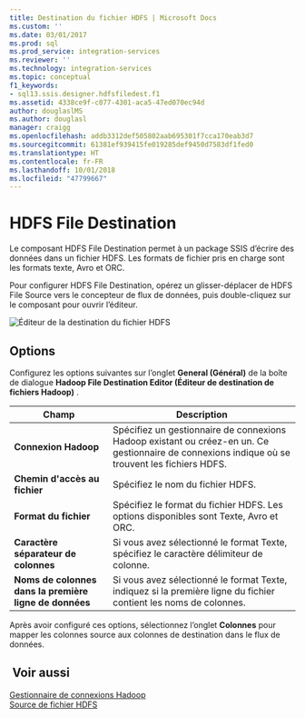 ```yaml
---
title: Destination du fichier HDFS | Microsoft Docs
ms.custom: ''
ms.date: 03/01/2017
ms.prod: sql
ms.prod_service: integration-services
ms.reviewer: ''
ms.technology: integration-services
ms.topic: conceptual
f1_keywords:
- sql13.ssis.designer.hdfsfiledest.f1
ms.assetid: 4338ce9f-c077-4301-aca5-47ed070ec94d
author: douglaslMS
ms.author: douglasl
manager: craigg
ms.openlocfilehash: addb3312def505802aab695301f7cca170eab3d7
ms.sourcegitcommit: 61381ef939415fe019285def9450d7583df1fed0
ms.translationtype: HT
ms.contentlocale: fr-FR
ms.lasthandoff: 10/01/2018
ms.locfileid: "47799667"
---
```

# <a name="hdfs-file-destination"></a>HDFS File Destination
  Le composant HDFS File Destination permet à un package SSIS d’écrire des données dans un fichier HDFS. Les formats de fichier pris en charge sont les formats texte, Avro et ORC.  
  
 Pour configurer HDFS File Destination, opérez un glisser-déplacer de HDFS File Source vers le concepteur de flux de données, puis double-cliquez sur le composant pour ouvrir l’éditeur.  
  
 ![Éditeur de la destination du fichier HDFS](../../integration-services/data-flow/media/hdfs-file-dest.png "Éditeur de la destination du fichier HDFS")  
  
## <a name="options"></a>Options  
 Configurez les options suivantes sur l’onglet **General (Général)** de la boîte de dialogue **Hadoop File Destination Editor (Éditeur de destination de fichiers Hadoop)** .  
  
|Champ|Description|  
|-----------|-----------------|  
|**Connexion Hadoop**|Spécifiez un gestionnaire de connexions Hadoop existant ou créez-en un. Ce gestionnaire de connexions indique où se trouvent les fichiers HDFS.|  
|**Chemin d'accès au fichier**|Spécifiez le nom du fichier HDFS.|  
|**Format du fichier**|Spécifiez le format du fichier HDFS. Les options disponibles sont Texte, Avro et ORC.|  
|**Caractère séparateur de colonnes**|Si vous avez sélectionné le format Texte, spécifiez le caractère délimiteur de colonne.|  
|**Noms de colonnes dans la première ligne de données**|Si vous avez sélectionné le format Texte, indiquez si la première ligne du fichier contient les noms de colonnes.|  
  
 Après avoir configuré ces options, sélectionnez l’onglet **Colonnes** pour mapper les colonnes source aux colonnes de destination dans le flux de données.  
  
## <a name="see-also"></a> Voir aussi  
 [Gestionnaire de connexions Hadoop](../../integration-services/connection-manager/hadoop-connection-manager.md)   
 [Source de fichier HDFS](../../integration-services/data-flow/hdfs-file-source.md)  
  
  
